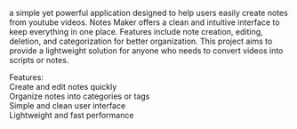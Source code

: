 a simple yet powerful application designed to help users easily create notes from youtube videos. Notes Maker offers a clean and intuitive interface to keep everything in one place. Features include note creation, editing, deletion, and categorization for better organization. This project aims to provide a lightweight solution for anyone who needs to convert videos into scripts or notes.   
       
Features:         
Create and edit notes quickly         
Organize notes into categories or tags          
Simple and clean user interface         
Lightweight and fast performance     
 
 
  


  
 
